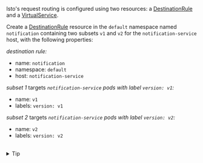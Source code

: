 Isto's request routing is configured using two resources:
a [DestinationRule](https://istio.io/latest/docs/reference/config/networking/destination-rule/)
and a [VirtualService](https://istio.io/latest/docs/reference/config/networking/virtual-service/).

Create a [DestinationRule](https://istio.io/latest/docs/reference/config/networking/destination-rule/)
resource in the `default` namespace named `notification` containing
two subsets `v1` and `v2` for the `notification-service` host,
with the following properties:

*destination rule:*
* name: `notification`
* namespace: `default`
* host: `notification-service`

*subset 1* targets *`notification-service` pods with label `version: v1`:*
* name: `v1`
* labels: `version: v1`

*subset 2* targets *`notification-service` pods with label `version: v2`:*
* name: `v2`
* labels: `version: v2`

<br>
<details><summary>Tip</summary>

```plain
apiVersion: networking.istio.io/v1alpha3
kind: DestinationRule
metadata:
  name: // TODO
spec:
  host: // TODO
  subsets:
  - name: //TODO
  - name: // TODO
```{{copy}}
</details>

<br>
<details><summary>Solution</summary>

```plain
apiVersion: networking.istio.io/v1alpha3
kind: DestinationRule
metadata:
  name: notification
spec:
  host: notification-service
  subsets:
  - name: v1
    labels:
      version: v1
  - name: v2
    labels:
      version: v2
```{{copy}}
</details>
